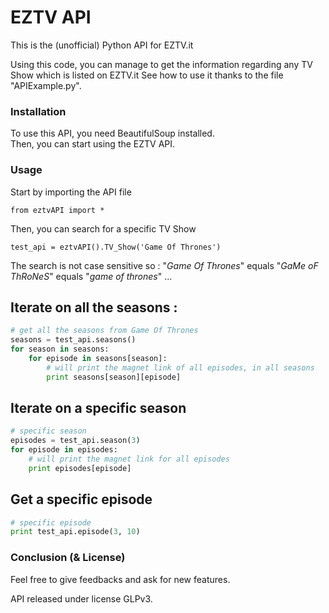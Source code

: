 EZTV API
========

This is the (unofficial) Python API for EZTV.it

Using this code, you can manage to get the information regarding any TV Show which is listed on EZTV.it
See how to use it thanks to the file "APIExample.py". 

### Installation

To use this API, you need BeautifulSoup installed. <br />
Then, you can start using the EZTV API.

### Usage

Start by importing the API file 
```
from eztvAPI import *
```

Then, you can search for a specific TV Show

```
test_api = eztvAPI().TV_Show('Game Of Thrones')
```

The search is not case sensitive so : 
"_Game Of Thrones_" equals "_GaMe oF ThRoNeS_" equals "_game of thrones_" ...

## Iterate on all the seasons : 

```python
# get all the seasons from Game Of Thrones
seasons = test_api.seasons()
for season in seasons:
    for episode in seasons[season]:
        # will print the magnet link of all episodes, in all seasons
        print seasons[season][episode]
```

## Iterate on a specific season
```python
# specific season
episodes = test_api.season(3)
for episode in episodes:
    # will print the magnet link for all episodes
    print episodes[episode]
```

## Get a specific episode
```python
# specific episode
print test_api.episode(3, 10)
```

### Conclusion (& License)
Feel free to give feedbacks and ask for new features.  

API released under license GLPv3. 
